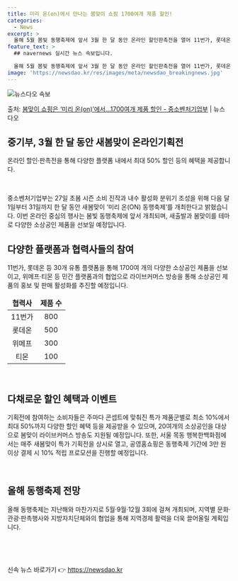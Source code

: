 ```yaml
---
title: 미리 온(on)에서 만나는 봄맞이 쇼핑 1700여개 제품 할인!
categories:
  - News
excerpt: >
  올해 5월 봄빛 동행축제에 앞서 3월 한 달 동안 온라인 할인판촉전을 열어 11번가, 롯데온 등 30개 플랫…
feature_text: >
  ## navernews 실시간 뉴스 속보입니다.

  올해 5월 봄빛 동행축제에 앞서 3월 한 달 동안 온라인 할인판촉전을 열어 11번가, 롯데온 등 30개 플랫…
image: 'https://newsdao.kr/res/images/meta/newsdao_breakingnews.jpg'
---
```


![뉴스다오 속보](https://newsdao.kr/res/images/meta/newsdao_breakingnews.jpg)

<p>출처: <a href="https://newsdao.kr/3240" rel="dofollow">봄맞이 쇼핑은 ‘미리 온(on)’에서…1700여개 제품 할인 - 중소벤처기업부</a> | 뉴스다오</p>

<h2 data-ke-size="size26">중기부, 3월 한 달 동안 새봄맞이 온라인기획전</h2>
<p data-ke-size="size16">온라인 할인·판촉전을 통해 다양한 플랫폼 내에서 최대 50% 할인 등의 혜택을 제공합니다.</p>
<p data-ke-size="size16">&nbsp;</p>

<p data-ke-size="size16">중소벤처기업부는 27일 초봄 시즌 소비 진작과 내수 활성화 분위기 조성을 위해 다음 달 1일부터 31일까지 한 달 동안 새봄맞이 ‘미리 온(ON) 동행축제’를 개최한다고 밝혔습니다. 이번 온라인 중심의 행사는 봄빛 동행축제에 앞서 개최되며, 새출발과 봄맞이를 테마로 다양한 소상공인 제품을 선보일 예정입니다.</p>

<h2 data-ke-size="size26">다양한 플랫폼과 협력사들의 참여</h2>
<p data-ke-size="size16">11번가, 롯데온 등 30개 유통 플랫폼을 통해 1700여 개의 다양한 소상공인 제품을 선보이고, 위메프·티몬 등 민간 플랫폼과의 협업으로 라이브커머스 방송을 통해 소상공인 제품의 홍보 및 판매 활성화를 추진할 예정입니다.</p>
<table>
<thead>
<tr>
<td style="text-align: center; height: 17px;"><b>협력사</b></td>
<td style="text-align: center; height: 17px;"><b>제품 수</b></td>
</tr>
</thead>
<tbody>
<tr>
<td style="text-align: center; height: 17px;">11번가</td>
<td style="text-align: center; height: 17px;">800</td>
</tr>
<tr>
<td style="text-align: center; height: 17px;">롯데온</td>
<td style="text-align: center; height: 17px;">500</td>
</tr>
<tr>
<td style="text-align: center; height: 17px;">위메프</td>
<td style="text-align: center; height: 17px;">300</td>
</tr>
<tr>
<td style="text-align: center; height: 17px;">티몬</td>
<td style="text-align: center; height: 17px;">100</td>
</tr>
</tbody>
</table>
<p data-ke-size="size16">&nbsp;</p>

<h2 data-ke-size="size26">다채로운 할인 혜택과 이벤트</h2>
<p data-ke-size="size16">기획전에 참여하는 소비자들은 주마다 콘셉트에 맞춰진 특가 제품군별로 최소 10%에서 최대 50%까지 다양한 할인 혜택 등을 제공받을 수 있으며, 20여개의 소상공인을 대상으로 봄맞이 라이브커머스 방송도 지원될 예정입니다. 또한, 서울 목동 행복한백화점에서는 매주 새봄맞이 특가 기획전을 상시로 열고, 공영홈쇼핑은 동행축제 기간에 3만 원 이상 결제 시 10% 적립 프로모션을 진행할 예정입니다.</p>
<p data-ke-size="size16">&nbsp;</p>

<h2 data-ke-size="size26">올해 동행축제 전망</h2>
<p data-ke-size="size16">올해 동행축제는 지난해와 마찬가지로 5월·9월·12월 3회에 걸쳐 개최되며, 지역별 문화·관광·판촉행사와 지방자치단체와의 협업을 통해 지역경제 활력을 더욱 끌어올릴 계획입니다.</p>
<p data-ke-size="size16">&nbsp;</p>
<p data-ke-size="size16">&nbsp;</p> 

신속 뉴스 바로가기 👉 <a href="https://newsdao.kr" rel="dofollow">https://newsdao.kr</a>



